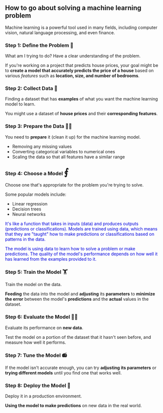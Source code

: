 ## How to go about solving a machine learning problem

Machine learning is a powerful tool used in many fields, including computer vision, natural language processing, and even finance.

### Step 1: Define the Problem 📝

What am I trying to do?  Have a clear understanding of the problem.

If you're working on a project that predicts house prices, your goal might be to **create a model that accurately predicts the price of a house** based on various *_features_* such as **location, size, and number of bedrooms**.

### Step 2: Collect Data 📀

Finding a dataset that has **examples** of what you want the machine learning model to learn.

You might use a dataset of **house prices** and their **corresponding features**.

### Step 3: Prepare the Data 👩‍🍳

You need to **prepare** it (clean it up) for the machine learning model.

* Removing any missing values
* Converting categorical variables to numerical ones
* Scaling the data so that all features have a similar range

### Step 4: Choose a Model <span style="font-size:30px;">⨐</span>

Choose one that's appropriate for the problem you're trying to solve.

Some popular models include:

* Linear regression
* Decision trees
* Neural networks

<span style="color:#0000dd;">It's like a function that takes in inputs (data) and produces outputs (predictions or classifications). Models are trained using data, which means that they are "taught" how to make predictions or classifications based on patterns in the data.</span>

<span style="color:#0000dd;">The model is using data to learn how to solve a problem or make predictions. The quality of the model's performance depends on how well it has learned from the examples provided to it.</span>

### Step 5: Train the Model 🏋️

Train the model on the data.

**Feeding** the data into the model and **adjusting** its **parameters** to **minimize the error** between the model's **predictions** and the **actual** values in the dataset.

### Step 6: Evaluate the Model 👩‍⚖️

Evaluate its performance on **new data**.

Test the model on a portion of the dataset that it hasn't seen before, and measure how well it performs.

### Step 7: Tune the Model 📻

If the model isn't accurate enough, you can try **adjusting its parameters** or **trying different models** until you find one that works well.

### Step 8: Deploy the Model 🚀 

Deploy it in a production environment.

**Using the model to make predictions** on new data in the real world.

<br>
